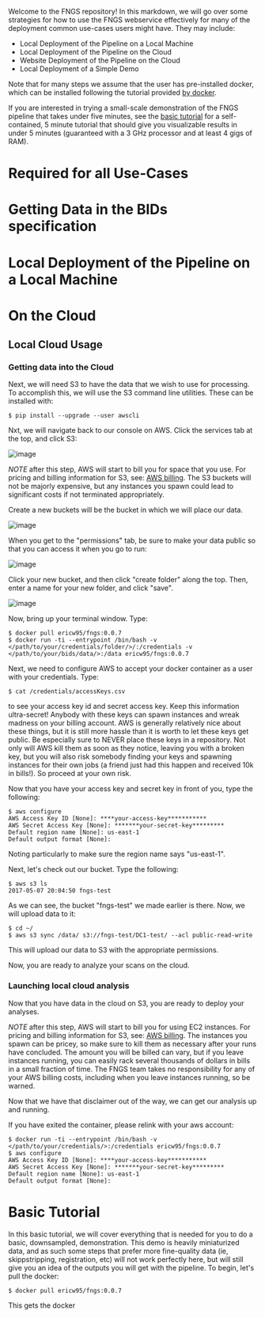 Welcome to the FNGS repository! In this markdown, we will go over some strategies for how to use the FNGS webservice effectively for many of the deployment common use-cases users might have. They may include:

+ Local Deployment of the Pipeline on a Local Machine
+ Local Deployment of the Pipeline on the Cloud
+ Website Deployment of the Pipeline on the Cloud
+ Local Deployment of a Simple Demo

Note that for many steps we assume that the user has pre-installed docker, which can be installed following the tutorial provided [by docker](https://docs.docker.com/engine/installation/). 

If you are interested in trying a small-scale demonstration of the FNGS pipeline that takes under five minutes, see the [basic tutorial](#basic-tutorial) for a self-contained, 5 minute tutorial that should give you visualizable results in under 5 minutes (guaranteed with a 3 GHz processor and at least 4 gigs of RAM). 

# Required for all Use-Cases

# Getting Data in the BIDs specification

# Local Deployment of the Pipeline on a Local Machine

# On the Cloud

## Local Cloud Usage

### Getting data into the Cloud

Next, we will need S3 to have the data that we wish to use for processing. To accomplish this, we will use the S3 command line utilities. These can be installed with:

```
$ pip install --upgrade --user awscli
```

Nxt, we will navigate back to our console on AWS. Click the services tab at the top, and click S3:

![image](https://cloud.githubusercontent.com/assets/8883547/25784605/3f9b78ca-333e-11e7-8378-54a99d73fa6a.png)

*NOTE* after this step, AWS will start to bill you for space that you use. For pricing and billing information for S3, see: [AWS billing](https://aws.amazon.com/documentation/account-billing/). The S3 buckets will not be majorly expensive, but any instances you spawn could lead to significant costs if not terminated appropriately.

Create a new buckets will be the bucket in which we will place our data. 

![image](https://cloud.githubusercontent.com/assets/8883547/26030203/c07b302c-3819-11e7-84df-e7f58d1201e9.png)

When you get to the "permissions" tab, be sure to make your data public so that you can access it when you go to run:

![image](https://cloud.githubusercontent.com/assets/8883547/26031179/d68109f0-3837-11e7-88e8-075c632d79b6.png)

Click your new bucket, and then click "create folder" along the top. Then, enter a name for your new folder, and click "save".

![image](https://cloud.githubusercontent.com/assets/8883547/26030210/05ae28c0-381a-11e7-820a-147ca99615fa.png)

Now, bring up your terminal window. Type:

```
$ docker pull ericw95/fngs:0.0.7
$ docker run -ti --entrypoint /bin/bash -v </path/to/your/credentials/folder/>/:/credentials -v </path/to/your/bids/data/>:/data ericw95/fngs:0.0.7
```

Next, we need to configure AWS to accept your docker container as a user with your credentials. Type:

```
$ cat /credentials/accessKeys.csv
```

to see your access key id and secret access key. Keep this information ultra-secret! Anybody with these keys can spawn instances and wreak madness on your billing account. AWS is generally relatively nice about these things, but it is still more hassle than it is worth to let these keys get public. Be especially sure to NEVER place these keys in a repository. Not only will AWS kill them as soon as they notice, leaving you with a broken key, but you will also risk somebody finding your keys and spawning instances for their own jobs (a friend just had this happen and received 10k in bills!). So proceed at your own risk. 

Now that you have your access key and secret key in front of you, type the following:

```
$ aws configure
AWS Access Key ID [None]: ****your-access-key***********
AWS Secret Access Key [None]: *******your-secret-key*********
Default region name [None]: us-east-1
Default output format [None]:
```

Noting particularly to make sure the region name says "us-east-1". 

Next, let's check out our bucket. Type the following:

```
$ aws s3 ls
2017-05-07 20:04:50 fngs-test
```

As we can see, the bucket "fngs-test" we made earlier is there. Now, we will upload data to it:

```
$ cd ~/
$ aws s3 sync /data/ s3://fngs-test/DC1-test/ --acl public-read-write
```

This will upload our data to S3 with the appropriate permissions.

Now, you are ready to analyze your scans on the cloud.

### Launching local cloud analysis

Now that you have data in the cloud on S3, you are ready to deploy your analyses.

*NOTE* after this step, AWS will start to bill you for using EC2 instances. For pricing and billing information for S3, see: [AWS billing](https://aws.amazon.com/documentation/account-billing/). The instances you spawn can be pricey, so make sure to kill them as necessary after your runs have concluded. The amount you will be billed can vary, but if you leave instances running, you can easily rack several thousands of dollars in bills in a small fraction of time. The FNGS team takes no responsibility for any of your AWS billing costs, including when you leave instances running, so be warned. 

Now that we have that disclaimer out of the way, we can get our analysis up and running.

If you have exited the container, please relink with your aws account:

```
$ docker run -ti --entrypoint /bin/bash -v </path/to/your/credentials/>:/credentials ericw95/fngs:0.0.7
$ aws configure 
AWS Access Key ID [None]: ****your-access-key***********
AWS Secret Access Key [None]: *******your-secret-key*********
Default region name [None]: us-east-1
Default output format [None]:
```

# Basic Tutorial

In this basic tutorial, we will cover everything that is needed for you to do a basic, downsampled, demonstration. This demo is heavily miniaturized data, and as such some steps that prefer more fine-quality data (ie, skippstripping, registration, etc) will not work perfectly here, but will still give you an idea of the outputs you will get with the pipeline. To begin, let's pull the docker:

```
$ docker pull ericw95/fngs:0.0.7
```

This gets the docker 
